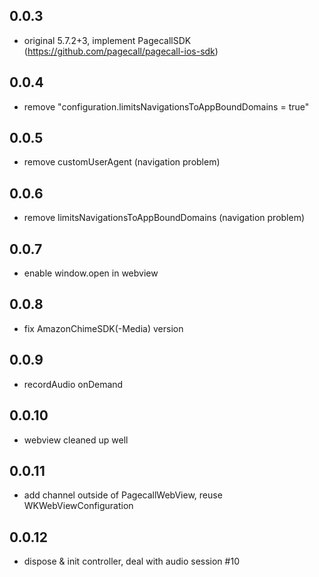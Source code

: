 ## 0.0.3

- original 5.7.2+3, implement PagecallSDK (https://github.com/pagecall/pagecall-ios-sdk)

## 0.0.4

- remove "configuration.limitsNavigationsToAppBoundDomains = true"

## 0.0.5

- remove customUserAgent (navigation problem)

## 0.0.6

- remove limitsNavigationsToAppBoundDomains (navigation problem)

## 0.0.7

- enable window.open in webview

## 0.0.8

- fix AmazonChimeSDK(-Media) version

## 0.0.9

- recordAudio onDemand


## 0.0.10

- webview cleaned up well

## 0.0.11

- add channel outside of PagecallWebView, reuse WKWebViewConfiguration

## 0.0.12

- dispose & init controller, deal with audio session #10